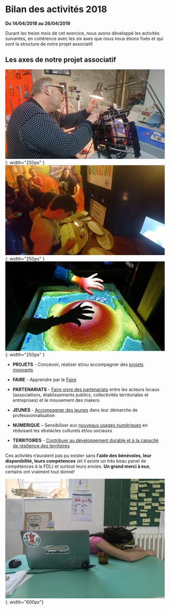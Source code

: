 # Bilan des activités 2018

**Du 14/04/2018 au 26/04/2019**

Durant les treize mois de cet exercice, nous avons développé les activités suivantes, en cohérence avec les six axes que nous nous étions fixés et qui sont la structure de notre projet associatif.

## Les axes de notre projet associatif

![Fred](../images/FredImp3D.JPG){: width="250px" }
![soireejeunes](../images/SoiJeunLead.JPG){: width="250px" }
![sandbox](../images/sandbox.JPG){: width="250px" }

- **PROJETS** - Concevoir, réaliser et/ou accompagner des [projets innovants](axe-1-projets.md)

- **FAIRE** - Apprendre par le [Faire](axe-2-faire.md)

- **PARTENARIATS** - [Faire vivre des partenariats](axe-3-partenariats.md)  entre les acteurs locaux (associations, établissements publics, collectivités territoriales et entreprises) et le mouvement des makers

- **JEUNES** - [Accompagner des jeunes](axe-4-jeunes.md) dans leur démarche de professionnalisation

- **NUMERIQUE** – Sensibiliser aux [nouveaux usages numériques](axe-5-numerique.md) en réduisant les obstacles culturels et/ou sociauxs

- **TERRITOIRES** - [Contribuer au développement durable et à la capacité de résilience des territoires](axe-6-territoires.md)

Ces activités n’auraient pas pu exister sans **l’aide des bénévoles, leur disponibilité, leurs compétences** (et il existe un très beau panel de compétences à la FDL) et surtout leurs envies. **Un grand merci à eux**, certains ont vraiment tout donné!

![fatigue](../images/fatigue.jpg){: width="600px"}
